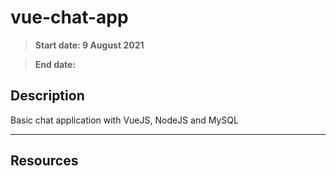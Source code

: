 # vue-chat-app

> **Start date: 9 August 2021**

> **End date:**

## Description

Basic chat application with VueJS, NodeJS and MySQL 

--- 
## Resources